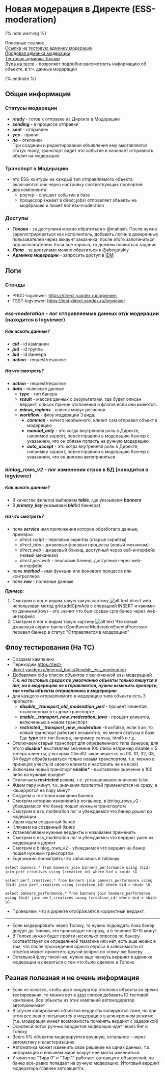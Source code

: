 # Новая модерация в Директе (ESS-moderation)

{% note warning %}

Полезные ссылки:  
[Cсылка на тестовую админку модерации](https://modadvert-test.yandex-team.ru)  
[Продовая админка модерации](https://modadvert-test.yandex-team.ru)  
[Тестовая админка Толоки](https://sandbox.toloka.yandex.com)  
[Лупа на тесте](https://loupe-testing.yandex-team.ru/viewer?objectType=DIRECT_BANNER) - позволяет подробно рассмотреть информацию об объекте, в т.ч. данные модерации  

{% endnote %}

## Общая информация

### Статусы модерации
- ***ready*** - готов к отправке из Директа в Модерацию
- ***sending*** - в процессе отправки
- ***sent*** - отправлен
- ***yes*** - принят
- ***no*** - отклонен   
При создании и редактировании объявления ему выставляется статус ready, транспорт видит это событие и начинает отправлять объект на модерацию

### Транспорт в Модерацию
- это ESS-контуры на каждый тип отправляемого объекта, включаются они через настройку соответвующих пропертей
- два компонента:
  - роутер - слушает события в базе
  - процессор (живет в direct.jobs) отправляет объекты на модерацию и пишет лог ess-moderation

### Доступы
- ***Толока*** - за доступами можно обратиться к @matlash. После нужно зарегистрироваться как исполнитель, добавить логин в доверенных пользователей через аккаунт заказчика, после этого залогиниться под исполнителем. Если все хорошо, то должны появиться задания.
- ***Лупа*** - за доступами можно обратиться к @abogutskiy
- ***Админка модерации*** - запросить доступ в [IDM](https://idm.yandex-team.ru/user/ratyulenev/roles#rf=1,rf-role=uypTD7Pu#modadverttest/direct/add_verdict(fields:()),f-status=all,sort-by=-updated,f-is-expanded=true,f-role=modadverttest,rf-expanded=uypTD7Pu)
## Логи

### Стенды
- PROD-logviewer: https://direct.yandex.ru/logviewer
- TEST-logviewer: https://test-direct.yandex.ru/logviewer

### ***ess-moderation*** - лог отправляемых данных от/к модерации (находится в logviewer)
##### Как искать данные?
- ***cid*** - id кампании
- ***pid*** - id группы
- ***bid*** - id баннера
- ***action*** - request/response

##### На что смотреть?
- ***action*** - request/response
- ***data*** - полезные данные
  - ***type*** - тип банера
  - ***result*** - массив данных с результатами, где будет описан вердикт, список причин отклонения и флагов если они имеются.
  - ***minus_regions*** - список минус регионов
  - **workflow** - флоу модерации 3 вида:
    - ***common*** - ничего необычного, клиент сам отправил объект в модерацию
    - ***manual_only*** - это когда внутренняя роль в Директе, например support, переотправили в модерацию баннер с указанием, что он обязан попасть на ручную модерацию
    - ***auto_accept*** - это когда внутренняя роль в Директе, например support, переотправили в модерацию баннер с указанием, что он должен автоприняться


### ***binlog_rows_v2*** - лог изменения строк в БД (находится в logviewer)
##### Как искать данные?
 - В качестве фильтра выбираем ***table***, где указываем ***banners***
 - В ***primary_key*** указываем ***bid***(id баннера)


##### На что смотреть?
- поле ***service*** имя приложения которое обработало данные, примеры:
  - *direct.script* - перловые скрипты (старые скрипты)
  - *direct.jobs* - джавовые фоновые процессы (новый механизм)
  - *direct.web* - джавовый бэкенд, доступный через веб-интерфейс (новый механизм)
  - *direct.perl.web* - перловый бэкенд, доступный через web-интерфейс
- поле ***method*** - имя функции или фонового процесса или контроллера
- поле ***row*** - полезные данные

***Пример:***
1) Смотрим в лог и видим такую какую картину
  ![alt text](https://jing.yandex-team.ru/files/ratyulenev/2021-11-10T12:38:30Z.6c4becb.png "скрин")
direct.web использовал метод grid.addCpmAds с операцией INSERT и какими-то данными(row) - это значит что был создан cpm банер через web-интерфейс
2) Смотрим в лог и видим такую картину
 ![alt text](https://jing.yandex-team.ru/files/ratyulenev/2021-11-10T12:41:22Z.5804ee3.png "скрин")
Что новый джавовый скрипт banner.CpmBannerModerationEventsProcessor перевел баннер в статус "Отправляется в модерацию"

## Флоу тестирования (На ТС)
- Создаем кампанию
- Переходим https://test-direct.yandex.ru/internal_tools/#enable_ess_moderation
- Добавляем cid в список объектов с включенной ess-модерацией
___Т.к. на тестовых средах по умолчанию объекты только пишутся в лог, но в модерацию не отправляются, нужно изменить проперти, так чтобы объекты отправлялись в модерацию___.
- для каждого отправляемого в модерацию типа объекта есть 3 проперти:
  - ***disable_<type>_transport_old_moderation_perl*** - процент клиентов, отключенных в старом транспорте
  - ***enable_<type>_transport_new_moderation_java*** - процент клиентов, включенных в новом транспорт
  - ***restricted_<type>_transport_new_moderation*** -true/false, если true, то новый транспорт работает незаметно, не меняя статусы в базе
Где ***type*** это тип банера, например canvas, html5 и т.д.
- Отключаем старый транспорт для определенного типа банеров, для этого __disable*__ выставляем значение 100 (либо например disable = 5. теперь клиенты, у которых ClientID заканчивается на 00, 01, 02, 03, 04 будут обрабатываться только новым транспортом, т.е. можно в приницпе учесть id своего клиента и настроить не на всех)
- Включаем новый транспорт __enable*__ - выставляем значение в 100 либо на нужный процент
- Отключаем __restricted__ режим, т.е. устанавливаем значение false
- Ждем пару минут, т.к. значения пропертей применяются не сразу, а кэшируются на пару минут
- Создаем в тестовой кампании баннер
- Смотрим историю изменений в логвьюер, в binlog_rows_v2 - убеждаемсся что банер пошел нужным транспортом
- Смотрим в ess_moderation лог и убеждаемся что банер дошел до модерации
- Идем ищем созданный банер
- Кликаем на созданный банер
- Устанавливаем нужные вердикты и нажимаем применить
- Смотрим в ess_moderation лог и убеждаемся что вердикт ушел из модерации в директ
- Смотрим в binlog_rows_v2 - убеждаемся что вердикт на банер пошел нужным транспортом
- Еще можно посмотреть что записалось в таблицы

`select banners.* from banners join banners_performance using (bid) join perf_creatives using (creative_id) where bid = <bid> \G`   

`select perf_creatives.* from banners join banners_performance using (bid) join perf_creatives using (creative_id) where bid = <bid> \G`  

`select banners_performance.* from banners join banners_performance using (bid) join perf_creatives using (creative_id) where bid = <bid> \G`  

- Проверяем, что в директе отображается корректный вердикт.
---
- Если модерировать через Толоку, то нужно подождать пока банер доедет до Толоки, это происходит не сразу, а в течение 10-15 минут.
- В Толоке нужно будет пройти несколько опросов по банеру, соответствует он определнной тематике или нет, есть еще нюанс в том, что после прохождения одного опроса в зависимости от ответов может прилететь другой вопрос по этому-же банеру.
- Остальной флоу такой-же, нужно еще чекнуть вердикт в админке модерации и свериться с тем что было сделано в Толоке.


## Разная полезная и не очень информация
- Если не хочется, чтобы авто-модератор отклонял объекты во время тестирования, то можно вот в [этот](https://a.yandex-team.ru/arc_vcs/modadvert/bigmod/conf/yql/common/common_constants.sql?rev=2061366c5c916592dcd6b6336c69fb60b503a72d#L11) список добавить ID тестовой кампании. Все объекты из этих кампаний автомодератор автопринимает
- В случае копирования объектов вердикты копируются тоже, но при этом все равно посылаются в модерацию в асинхронном режиме (т.е. модерация имеет возможность поменять вердикт с задержкой)
- Основной поток ручных вердиктов модерации идет через Янг и Толоку
- Всего 5% объектов модерируется вручную, остальное - через автоматику и кластеризацию.
- Автоматика может изменить свое решение на одних данных, т.к. информация о внешнем мире вокруг нее могла измениться.
- У клиентов "Тира 0" и "Тир 1" работает автоакцепт объявлений, но банер все-равно попадает на ручную модерацию. Итоговый вердикт модератора главнее автоакцепта. 
